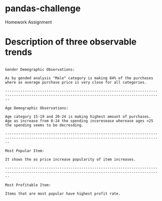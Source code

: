 # pandas-challenge
Homework Assignment

# Description of three observable trends 
~~~~~~~~~~~~~~~~~~~~~~~~~~~~~~~~~~~~~~~~~~~~~~~~~~~~~~~~~~~~~~~~~~~~~~~~~~~~~~~~~~~~~~~~~~~~~~~~~~~~~~~~~~~~~~~~~~~~~~~~~~~~~~~~~~~~~~~~~~~~~~

Gender Demographic Observations:

As by gended analysis "Male" category is making 84% of the purchases where as average purchase price is very close for all categories.

----------------------------------------------------------------------------------------------------------------------------------------------

Age Demographic Observations:

Age category 15-19 and 20-24 is making highest amount of purchases. Age as increase from 0-24 the spending inceresease wherease ages >25 the spending seems to be decresding.

----------------------------------------------------------------------------------------------------------------------------------------------

Most Popular Item:

It shows the as price increase popularity of item increases. 

----------------------------------------------------------------------------------------------------------------------------------------------

Most Profitable Item:

Items that are most popular have highest profit rate.

~~~~~~~~~~~~~~~~~~~~~~~~~~~~~~~~~~~~~~~~~~~~~~~~~~~~~~~~~~~~~~~~~~~~~~~~~~~~~~~~~~~~~~~~~~~~~~~~~~~~~~~~~~~~~~~~~~~~~~~~~~~~~~~~~~~~~~~~~~~~~~
